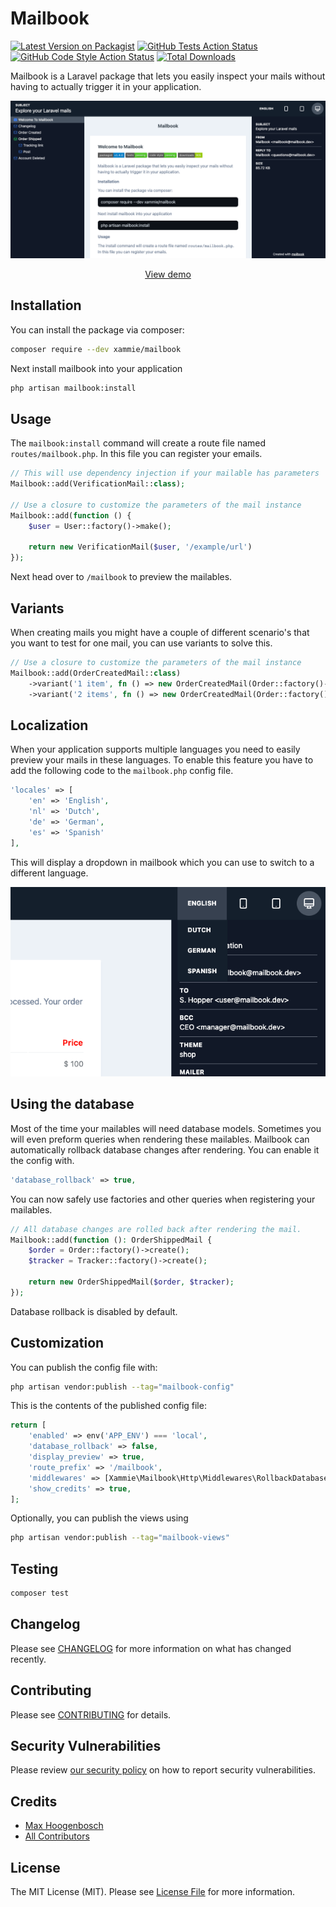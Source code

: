 # Mailbook

[![Latest Version on Packagist](https://img.shields.io/packagist/v/xammie/mailbook.svg?style=flat-square)](https://packagist.org/packages/xammie/mailbook)
[![GitHub Tests Action Status](https://img.shields.io/github/actions/workflow/status/xammie/mailbook/run-tests.yml?branch=main&label=tests&style=flat-square)](https://github.com/xammie/mailbook/actions?query=workflow%3Arun-tests+branch%3Amain)
[![GitHub Code Style Action Status](https://img.shields.io/github/actions/workflow/status/xammie/mailbook/pint.yml?branch=main&label=code%20style&style=flat-square)](https://github.com/xammie/mailbook/actions?query=workflow%3A"Fix+PHP+code+style+issues"+branch%3Amain)
[![Total Downloads](https://img.shields.io/packagist/dt/xammie/mailbook.svg?style=flat-square)](https://packagist.org/packages/xammie/mailbook)

Mailbook is a Laravel package that lets you easily inspect your mails without having to actually trigger it in your
application.

[![Example screenshot](./screenshot.png)](https://mailbook.dev)

<p align="center"><a href="https://mailbook.dev/">View demo</a></p>

## Installation

You can install the package via composer:

```bash
composer require --dev xammie/mailbook
```

Next install mailbook into your application

```bash
php artisan mailbook:install
```

## Usage

The `mailbook:install` command will create a route file named `routes/mailbook.php`. In this file you can register your
emails.

```php
// This will use dependency injection if your mailable has parameters
Mailbook::add(VerificationMail::class);

// Use a closure to customize the parameters of the mail instance
Mailbook::add(function () {
    $user = User::factory()->make();

    return new VerificationMail($user, '/example/url')
});
```

Next head over to `/mailbook` to preview the mailables.

## Variants

When creating mails you might have a couple of different scenario's that you want to test for one mail, you can use
variants to solve this.

```php
// Use a closure to customize the parameters of the mail instance
Mailbook::add(OrderCreatedMail::class)
    ->variant('1 item', fn () => new OrderCreatedMail(Order::factory()->withOneProduct()->create()))
    ->variant('2 items', fn () => new OrderCreatedMail(Order::factory()->withTwoProducts()->create()));
```

## Localization

When your application supports multiple languages you need to easily preview your mails in these languages. To enable
this feature you have to add the following code to the `mailbook.php` config file.

```php
'locales' => [
    'en' => 'English',
    'nl' => 'Dutch',
    'de' => 'German',
    'es' => 'Spanish'
],
```

This will display a dropdown in mailbook which you can use to switch to a different language.

![Localization](./docs/localization.png)

## Using the database

Most of the time your mailables will need database models. Sometimes you will even preform queries when rendering these
mailables. Mailbook can automatically rollback database changes after rendering. You can enable it the config with.

```php
'database_rollback' => true,
```

You can now safely use factories and other queries when registering your mailables.

```php
// All database changes are rolled back after rendering the mail.
Mailbook::add(function (): OrderShippedMail {
    $order = Order::factory()->create();
    $tracker = Tracker::factory()->create();
        
    return new OrderShippedMail($order, $tracker);
});
```

Database rollback is disabled by default.

## Customization

You can publish the config file with:

```bash
php artisan vendor:publish --tag="mailbook-config"
```

This is the contents of the published config file:

```php
return [
    'enabled' => env('APP_ENV') === 'local',
    'database_rollback' => false,
    'display_preview' => true,
    'route_prefix' => '/mailbook',
    'middlewares' => [Xammie\Mailbook\Http\Middlewares\RollbackDatabase::class],
    'show_credits' => true,
];
```

Optionally, you can publish the views using

```bash
php artisan vendor:publish --tag="mailbook-views"
```

## Testing

```bash
composer test
```

## Changelog

Please see [CHANGELOG](CHANGELOG.md) for more information on what has changed recently.

## Contributing

Please see [CONTRIBUTING](https://github.com/Xammie/.github/blob/main/CONTRIBUTING.md) for details.

## Security Vulnerabilities

Please review [our security policy](../../security/policy) on how to report security vulnerabilities.

## Credits

- [Max Hoogenbosch](https://github.com/Xammie)
- [All Contributors](../../contributors)

## License

The MIT License (MIT). Please see [License File](LICENSE.md) for more information.
